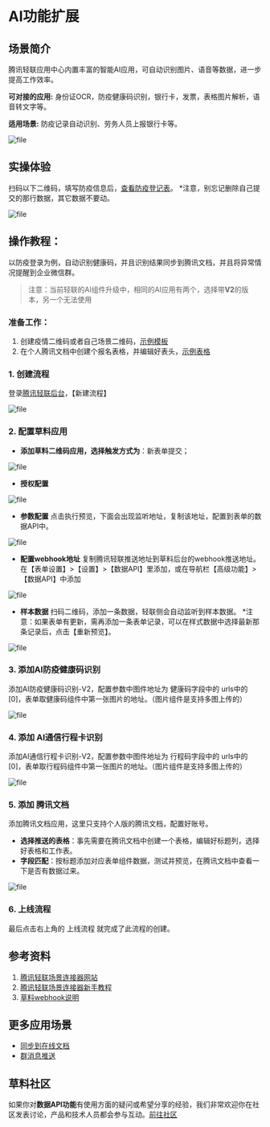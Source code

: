 # AI功能扩展

## 场景简介

腾讯轻联应用中心内置丰富的智能AI应用，可自动识别图片、语音等数据，进一步提高工作效率。

**可对接的应用:**
身份证OCR，防疫健康码识别，银行卡，发票，表格图片解析，语音转文字等。

**适用场景:**
防疫记录自动识别、劳务人员上报银行卡等。

![file](//blogcdnimg.clewm.net/2022/09/image-1662541984660_16625419862039.png?x-oss-process=image/auto-orient,1/quality,q_50/format,jpg)

## 实操体验

扫码以下二维码，填写防疫信息后，[查看防疫登记表](https://docs.qq.com/sheet/DU25QUENVem5IV0tl?tab=BB08J2)。
*注意，别忘记删除自己提交的那行数据，其它数据不要动。

![file](//blogcdnimg.clewm.net/2023/03/image-1680057762745_16800577631522.png?x-oss-process=image/auto-orient,1/quality,q_50/format,jpg)

## 操作教程：

以防疫登录为例，自动识别健康码，并且识别结果同步到腾讯文档，并且将异常情况提醒到企业微信群。

> 注意：当前轻联的AI组件升级中，相同的AI应用有两个，选择带**V2**的版本，另一个无法使用

### 准备工作：

1. 创建疫情二维码或者自己场景二维码，[示例模板](https://cli.im/share/7NpigkN)
2. 在个人腾讯文档中创建个报名表格，并编辑好表头，[示例表格](https://docs.qq.com/sheet/DU25QUENVem5IV0tl?tab=BB08J2)

### 1. 创建流程

登录[腾讯轻联后台](https://ipaas.cloud.tencent.com/login)，【新建流程】

![file](https://blogcdnimg.clewm.net/2023/12/image-1703229830275_17032298308771.png?x-oss-process=image/auto-orient,1/quality,q_50/format,jpg)

### 2. 配置草料应用

- **添加草料二维码应用，选择触发方式为**：新表单提交；

![file](https://blogcdnimg.clewm.net/2023/12/image-1703229894502_17032298949209.png?x-oss-process=image/auto-orient,1/quality,q_50/format,jpg)

- **授权配置**

![file](https://blogcdnimg.clewm.net/2023/12/image-1703229907792_17032299082049.png?x-oss-process=image/auto-orient,1/quality,q_50/format,jpg)

- **参数配置**
点击执行预览，下面会出现监听地址，复制该地址，配置到表单的数据API中。

![file](https://blogcdnimg.clewm.net/2023/12/image-1703229995917_17032299966761.png?x-oss-process=image/auto-orient,1/quality,q_50/format,jpg)

- **配置webhook地址**
复制腾讯轻联推送地址到草料后台的webhook推送地址。在【表单设置】>【设置】>【数据API】里添加，或在导航栏【高级功能】> 【数据API】中添加

![file](https://blogcdnimg.clewm.net/2023/12/image-1703230030503_17032300310309.png?x-oss-process=image/auto-orient,1/quality,q_50/format,jpg)

- **样本数据**
扫码二维码，添加一条数据，轻联侧会自动监听到样本数据。
*注意：如果表单有更新，需再添加一条表单记录，可以在样式数据中选择最新那条记录后，点击【重新预览】。

![file](https://blogcdnimg.clewm.net/2023/12/image-1703230053355_17032300538076.png?x-oss-process=image/auto-orient,1/quality,q_50/format,jpg)

### 3. 添加AI防疫健康码识别

添加AI防疫健康码识别-V2，配置参数中图件地址为 健康码字段中的 urls中的[0]，表单取健康码组件中第一张图片的地址。（图片组件是支持多图上传的）

![file](https://blogcdnimg.clewm.net/2023/12/image-1703230509599_17032305100334.png?x-oss-process=image/auto-orient,1/quality,q_50/format,jpg)

### 4. 添加 AI通信行程卡识别

添加AI通信行程卡识别-V2，配置参数中图件地址为 行程码字段中的 urls中的[0]，表单取行程码组件中第一张图片的地址。（图片组件是支持多图上传的）

![file](https://blogcdnimg.clewm.net/2023/12/image-1703230527314_17032305277374.png?x-oss-process=image/auto-orient,1/quality,q_50/format,jpg)

### 5. 添加 腾讯文档

添加腾讯文档应用，这里只支持个人版的腾讯文档，配置好账号。

- **选择推送的表格**：事先需要在腾讯文档中创建一个表格，编辑好标题列，选择好表格和工作表。
- **字段匹配**：按标题添加对应表单组件数据，测试并预览，在腾讯文档中查看一下是否有数据过来。

![file](https://blogcdnimg.clewm.net/2023/12/image-1703230543384_17032305438811.png?x-oss-process=image/auto-orient,1/quality,q_50/format,jpg)

### 6. 上线流程

最后点击右上角的 上线流程 就完成了此流程的创建。

## 参考资料

1. [腾讯轻联场景连接器网站](https://qinglian.tencent.com/)
2. [腾讯轻联场景连接器新手教程](https://qinglian.tencent.com/help/docs/sHInHG/)
3. [草料webhook说明](./data-api/webhook.md)

## 更多应用场景

- [同步到在线文档](https://cli.im/help/78994)
- [群消息推送](https://cli.im/help/78992)

## 草料社区

如果你对**数据API功能**有使用方面的疑问或希望分享的经验，我们非常欢迎你在社区发表讨论，产品和技术人员都会参与互动。[前往社区](https://cli.im/community/minihome/question/104)